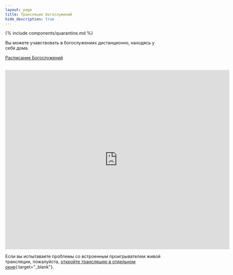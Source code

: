 ```yaml
---
layout: page
title: Трансляция богослужений
hide_description: true
---
```


{% include components/quarantine.md %}

Вы можете учавствовать в богослужениях дистанционно, находясь у себя дома.

[Расписание Богослужений](/schedule/)
<br /><br />
<iframe allowfullscreen webkitallowfullscreen mozallowfullscreen src="https://video.nest.com/embedded/live/NUOlgSUIOC?autoplay=0" frameborder="0" width="720" height="576"></iframe>

Если вы испытаваете проблемы со встроенным проигрывателем живой трансляции, пожалуйста, [откройте трансляцию в отдельном окне](https://video.nest.com/embedded/live/NUOlgSUIOC){:target="_blank"}.
